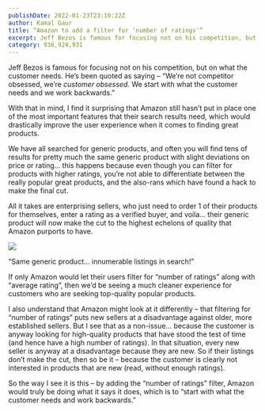 ```yaml
---
publishDate: 2022-01-23T23:10:22Z
author: Kamal Gaur
title: “Amazon to add a filter for ‘number of ratings'” 
excerpt: Jeff Bezos is famous for focusing not on his competition, but on what the customer needs. He’s been quoted as saying – “We’re not competitor… 
category: 936,924,931
---
```


Jeff Bezos is famous for focusing not on his competition, but on what the customer needs. He’s been quoted as saying – “We’re not competitor obsessed, we’re _customer obsessed_. We start with what the customer needs and we work backwards.”

With that in mind, I find it surprising that Amazon still hasn’t put in place one of the most important features that their search results need, which would drastically improve the user experience when it comes to finding great products.

We have all searched for generic products, and often you will find tens of results for pretty much the same generic product with slight deviations on price or rating… this happens because even though you can filter for products with higher ratings, you’re not able to differentiate between the really popular great products, and the also-rans which have found a hack to make the final cut.

All it takes are enterprising sellers, who just need to order 1 of their products for themselves, enter a rating as a verified buyer, and voila… their generic product will now make the cut to the highest echelons of quality that Amazon purports to have.

[![](https://kamalgaur.com/wp-content/uploads/2022/01/image.png)](https://kamalgaur.com/wp-content/uploads/2022/01/image.png)

“Same generic product… innumerable listings in search!”

If only Amazon would let their users filter for “number of ratings” along with “average rating”, then we’d be seeing a much cleaner experience for customers who are seeking top-quality popular products.

I also understand that Amazon might look at it differently – that filtering for “number of ratings” puts new sellers at a disadvantage against older, more established sellers. But I see that as a non-issue… because the customer is anyway looking for high-quality products that have stood the test of time (and hence have a high number of ratings). In that situation, every new seller is anyway at a disadvantage because they are new. So if their listings don’t make the cut, then so be it – because the customer is clearly not interested in products that are new (read, without enough ratings).

So the way I see it is this – by adding the “number of ratings” filter, Amazon would truly be doing what it says it does, which is to “start with what the customer needs and work backwards.”